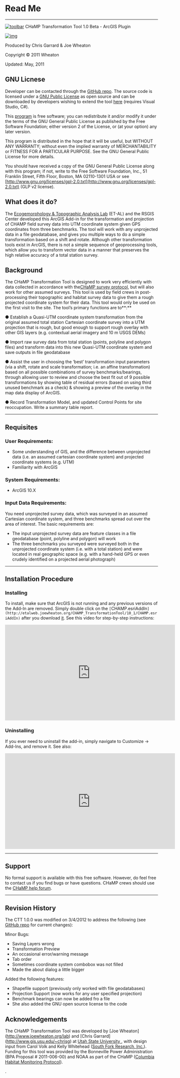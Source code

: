 # Read Me

***
[![toolbar]({{site.baseurl}}/assets/images/CTT_Toolbar.png)]({{site.baseurl}}/index.html)
CHaMP Transformation Tool 1.0 Beta - ArcGIS Plugin

[![img]({{site.baseurl}}/assets/images/CTT_About.png)]({{site.baseurl}}/assets/images/CTT_About.png)




Produced by Chris Garrard & Joe Wheaton 

Copyright © 2011 Wheaton

Updated:  May, 2011



## GNU Licnese

Developer can be contacted through the [GitHub repo](https://github.com/Riverscapes/champ-transformation-tool ). The source code is licensed under a [GNU Public License](https://github.com/Riverscapes/champ-transformation-tool/blob/master/LICENSE) as open source and can be downloaded by developers wishing to extend the tool [here](https://github.com/Riverscapes/champ-transformation-tool ) (requires Visual Studio, C#).

This [program]({{site.baseurl}}/download) is free software; you can redistribute it and/or modify it under the terms of the GNU General Public License as published by the Free Software Foundation; either version 2 of the License, or (at your option) any later version.  

This program is distributed in the hope that it will be useful, but WITHOUT ANY WARRANTY; without even the implied warranty of MERCHANTABILITY or FITNESS FOR A PARTICULAR PURPOSE. See the GNU General Public License for more details.

You should have received a copy of the GNU General Public License along with this program; if not, write to the Free Software Foundation, Inc., 51 Franklin Street, Fifth Floor, Boston, MA 02110-1301 USA or see [http://www.gnu.org/licenses/gpl-2.0.txt](http://www.gnu.org/licenses/gpl-2.0.txt) (GLP v2 license).

## What does it do?

The [Ecogemorphology & Topographic Analysis Lab](https://sites.google.com/a/joewheaton.org/www/lab) (ET-AL) and the RSGIS Center developed this ArcGIS Add-in for the transformation and projection of CHAMP field survey data into UTM coordinate system given GPS coordinates from three benchmarks.  The tool will work with any unprojected data in a file geodatabase, and gives you multiple ways to do a simple transformation based on a shift and rotate. Although other transformation tools exist in ArcGIS, there is not a simple sequence of geoprocessing tools, which allow you to transform vector data in a manner that preserves the high relative accuracy of a total station survey.

## Background

The CHaMP Transformation Tool is designed to work very efficiently with data collected in accordance with the[CHaMP survey protocol](http://www.champmonitoring.org/), but will also work for other assumed surveys. This tool is used by field crews in post-processing their topographic and habitat survey data to give them a rough projected coordinate system for their data. This tool would only be used on the first visit to the site. The tool’s primary functions are to**:**

●     Establish a Quasi-UTM coordinate system transformation from the original assumed total station Cartesian coordinate survey into a UTM projection that is rough, but good enough to support rough overlay with other GIS layers (e.g.  contextual aerial imagery and 10 m USGS DEMs)

●     Import raw survey data from total station (points, polyline and polygon files) and transform data into this new Quasi-UTM coordinate system and save outputs in file geodatabase

●     Assist the user in choosing the ‘best’ transformation input parameters (via a shift, rotate and scale transformation; i.e. an affine transformation) based on all possible combinations of survey benchmarks/bearings, through allowing user to review and choose the best fit out of 9 possible transformations by showing table of residual errors (based on using third unused benchmark as a check) & showing a preview of the overlay in the map data display of ArcGIS.

●     Record Transformation Model, and updated Control Points for site reoccupation. Write a summary table report.

------

## Requisites

### User Requirements:

- Some understanding of GIS, and the difference between unprojected data (i.e. an assumed cartesian coordinate system) and projected coordinate systems (e.g. UTM)
- Familiarity with ArcGIS

### System Requirements:

- ArcGIS 10.X 

### Input Data Requirements:

You need unprojected survey data, which was surveyed in an assumed Cartesian coordinate system, and three benchmarks spread out over the area of interest. The basic requirements are:

- The input unprojected survey data are feature classes in a file geodatabase (point, polyline and polygon) will work
- The three benchmarks you surveyed were surveyed both in the unprojected coordinate system (i.e. with a total station) and were located in real geographic space (e.g. with a hand-held GPS or even crudely identified on a projected aerial photograph)

------

## Installation Procedure 

### Installing

To install, make sure that ArcGIS  is not running and any previous versions of the Add-In are removed. Simply double click on the `[`CHAMP.esriAddIn`](http://etalweb.joewheaton.org/CHAMP_TransformationTool/10_1/CHAMP.esriAddIn)` after you download [it](http://etalweb.joewheaton.org/CHAMP_TransformationTool/10_1/CHAMP.esriAddIn). See this video for step-by-step instructions:

<iframe width="560" height="315" src="https://www.youtube.com/embed/Gz3jtxLN474" frameborder="0" allowfullscreen></iframe>

### Uninstalling

If you ever need to uninstall the add-in, simply navigate to Customize -> Add-Ins, and remove it. See also:

<iframe width="560" height="315" src="https://www.youtube.com/embed/_WtbJKicI8I" frameborder="0" allowfullscreen></iframe>

------



## Support

No formal support is available with this free software. However, do feel free to contact us if you find bugs or have questions. CHaMP crews should use the [CHaMP help forum](http://forum.bluezone.usu.edu/champ/viewforum.php?f=5).

------

## Revision History

The CTT 1.0.0 was modified on 3/4/2012 to address the following (see  [GitHub repo](https://github.com/Riverscapes/champ-transformation-tool ) for current changes):

Minor Bugs:

- Saving Layers wrong
- Transformation Preview
- An occasional error/warning message
- Tab order
- Sometimes coordinate system combobox was not filled
- Made the about dialog a little bigger

Added the following features:

- Shapefile support (previously only worked with file geodatabases)
- Projection Support (now works for any user specified projection)
- Benchmark bearings can now be added fro a file
- She also added the GNU open source license to the code

## Acknowledgements

The CHaMP Transformation Tool was developed by [Joe Wheaton] (http://www.joewheaton.org/lab) and [Chris Garrard] (http://www.gis.usu.edu/~chrisg) at [Utah State University ](http://cnr.usu.edu/wats), with design input from Carol Volk and Kelly Whitehead ([South Fork Research, Inc.](http://southforkresearch.org/)). Funding for this tool was provided by the Bonneville Power Administration (BPA Proposal # 2011-006-00) and NOAA as part of the CHaMP ([Columbia Habitat Monitoring Protocol](http://www.champmonitoring.org)). 

.